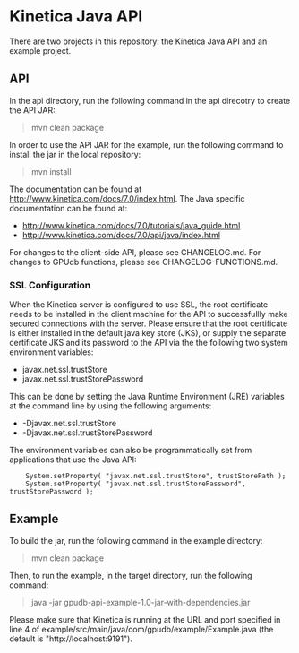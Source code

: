 # Kinetica Java API


There are two projects in this repository: the Kinetica Java API and an example
project.

## API


In the api directory, run the following command in the api direcotry to create
the API JAR:

> mvn clean package


In order to use the API JAR for the example, run the following command to
install the jar in the local repository:

> mvn install


The documentation can be found at http://www.kinetica.com/docs/7.0/index.html.
The Java specific documentation can be found at:

*   http://www.kinetica.com/docs/7.0/tutorials/java_guide.html
*   http://www.kinetica.com/docs/7.0/api/java/index.html


For changes to the client-side API, please see CHANGELOG.md.  For changes
to GPUdb functions, please see CHANGELOG-FUNCTIONS.md.


### SSL Configuration

When the Kinetica server is configured to use SSL, the root certificate needs
to be installed in the client machine for the API to successfullly make secured
connections with the server.  Please ensure that the root certificate is either
installed in the default java key store (JKS), or supply the separate certificate
JKS and its password to the API via the the following two system environment
variables:

*   javax.net.ssl.trustStore
*   javax.net.ssl.trustStorePassword

This can be done by setting the Java Runtime Environment (JRE) variables at the
command line by using the following arguments:

*   -Djavax.net.ssl.trustStore
*   -Djavax.net.ssl.trustStorePassword

The environment variables can also be programmatically set from applications
that use the Java API:

```
    System.setProperty( "javax.net.ssl.trustStore", trustStorePath );
    System.setProperty( "javax.net.ssl.trustStorePassword", trustStorePassword );
```


## Example


To build the jar, run the following command in the example directory:

> mvn clean package


Then, to run the example, in the target directory, run the following command:

> java -jar gpudb-api-example-1.0-jar-with-dependencies.jar

Please make sure that Kinetica is running at the URL and port specified in
line 4 of example/src/main/java/com/gpudb/example/Example.java (the default
is "http://localhost:9191").
